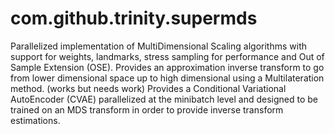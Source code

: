 # com.github.trinity.supermds

Parallelized implementation of MultiDimensional Scaling algorithms with support for
weights, landmarks, stress sampling for performance and Out of Sample Extension (OSE).
Provides an approximation inverse transform to go from lower dimensional space up to high dimensional using a Multilateration method. (works but needs work)
Provides a Conditional Variational AutoEncoder (CVAE) parallelized at the minibatch level and designed to be trained on an MDS transform in order to provide inverse transform estimations.
